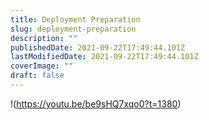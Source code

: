 ```yaml
---
title: Deployment Preparation
slug: deployment-preparation
description: ""
publishedDate: 2021-09-22T17:49:44.101Z
lastModifiedDate: 2021-09-22T17:49:44.101Z
coverImage: ""
draft: false
---
```


!(https://youtu.be/be9sHQ7xqo0?t=1380)
